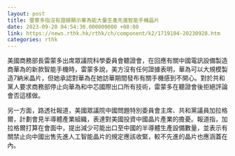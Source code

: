 ```yaml
---
layout: post
title: 雷蒙多指沒有證據顯示華為能大量生產先進智能手機晶片
date: 2023-09-20 04:54:30.000000000 +08:00
link: https://news.rthk.hk/rthk/ch/component/k2/1719104-20230920.htm
categories: rthk
---
```


美國商務部長雷蒙多出席眾議院科學委員會聽證會，在回應有關中國電訊設備製造商華為的新款智能手機時，雷蒙多說，美方沒有任何證據表明，華為可以大規模製造7納米晶片，但她承認對華為在她訪華期間發布有關手機感到不開心。對於共和黨人要求商務部停止向華為和中芯國際出口所有技術，雷蒙多在聽證會後拒絕評論會否這樣做。

另一方面，路透社報道，美國眾議院中國問題特別委員會主席、共和黨議員加拉格爾，計劃會見半導體產業組織，表達對美國投資中國晶片產業的擔憂。報道指，加拉格爾打算在會面中，提出減少可能出口至中國的半導體生產設備數量，並表示有關禁止向中國出售先進人工智能晶片的規定應該收緊，較不先進的晶片也應涵蓋在內。
